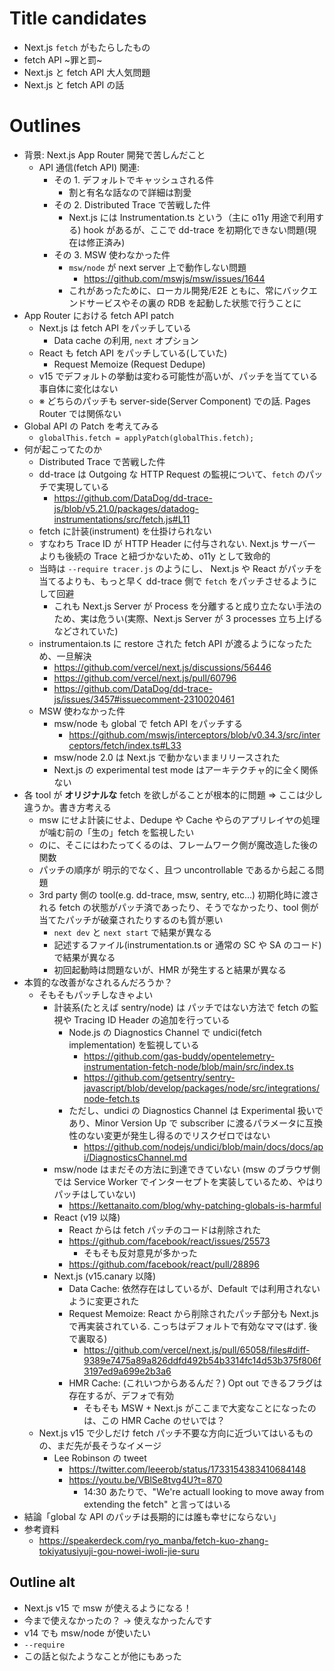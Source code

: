 # Title candidates

- Next.js `fetch` がもたらしたもの
- fetch API ~罪と罰~
- Next.js と fetch API 大人気問題
- Next.js と fetch API の話

# Outlines

- 背景: Next.js App Router 開発で苦しんだこと
  - API 通信(fetch API) 関連:
    - その 1. デフォルトでキャッシュされる件
      - 割と有名な話なので詳細は割愛
    - その 2. Distributed Trace で苦戦した件
      - Next.js には Instrumentation.ts という（主に o11y 用途で利用する) hook があるが、ここで dd-trace を初期化できない問題(現在は修正済み)
    - その 3. MSW 使わなかった件
      - `msw/node` が next server 上で動作しない問題
        - https://github.com/mswjs/msw/issues/1644
      - これがあったために、ローカル開発/E2E ともに、常にバックエンドサービスやその裏の RDB を起動した状態で行うことに
- App Router における fetch API patch
  - Next.js は fetch API をパッチしている
    - Data cache の利用, `next` オプション
  - React も fetch API をパッチしている(していた)
    - Request Memoize (Request Dedupe)
  - v15 でデフォルトの挙動は変わる可能性が高いが、パッチを当てている事自体に変化はない
  - ※ どちらのパッチも server-side(Server Component) での話. Pages Router では関係ない
- Global API の Patch を考えてみる
  - `globalThis.fetch = applyPatch(globalThis.fetch);`
- 何が起こってたのか
  - Distributed Trace で苦戦した件
  - dd-trace は Outgoing な HTTP Request の監視について、`fetch` のパッチで実現している
    - https://github.com/DataDog/dd-trace-js/blob/v5.21.0/packages/datadog-instrumentations/src/fetch.js#L11
  - fetch に計装(instrument) を仕掛けられない
  - すなわち Trace ID が HTTP Header に付与されない. Next.js サーバーよりも後続の Trace と紐づかないため、o11y として致命的
  - 当時は `--require tracer.js` のようにし、 Next.js や React がパッチを当てるよりも、もっと早く dd-trace 側で `fetch` をパッチさせるようにして回避
    - これも Next.js Server が Process を分離すると成り立たない手法のため、実は危うい(実際、Next.js Server が 3 processes 立ち上げるなどされていた)
  - instrumentaion.ts に restore された fetch API が渡るようになったため、一旦解決
    - https://github.com/vercel/next.js/discussions/56446
    - https://github.com/vercel/next.js/pull/60796
    - https://github.com/DataDog/dd-trace-js/issues/3457#issuecomment-2310020461
  - MSW 使わなかった件
    - msw/node も global で fetch API をパッチする
      - https://github.com/mswjs/interceptors/blob/v0.34.3/src/interceptors/fetch/index.ts#L33
    - msw/node 2.0 は Next.js で動かないままリリースされた
    - Next.js の experimental test mode はアーキテクチャ的に全く関係ない
- 各 tool が **オリジナルな** fetch を欲しがることが根本的に問題 => ここは少し違うか。書き方考える
  - msw にせよ計装にせよ、Dedupe や Cache やらのアプリレイヤの処理が噛む前の「生の」fetch を監視したい
  - のに、そこにはわたってくるのは、フレームワーク側が魔改造した後の関数
  - パッチの順序が 明示的でなく、且つ uncontrollable であるから起こる問題
  - 3rd party 側の tool(e.g. dd-trace, msw, sentry, etc...) 初期化時に渡される fetch の状態がパッチ済であったり、そうでなかったり、tool 側が当てたパッチが破棄されたりするのも質が悪い
    - `next dev` と `next start` で結果が異なる
    - 記述するファイル(instrumentation.ts or 通常の SC や SA のコード) で結果が異なる
    - 初回起動時は問題ないが、HMR が発生すると結果が異なる
- 本質的な改善がなされるんだろうか？
  - そもそもパッチしなきゃよい
    - 計装系(たとえば sentry/node) は パッチではない方法で fetch の監視や Tracing ID Header の追加を行っている
      - Node.js の Diagnostics Channel で undici(fetch implementation) を監視している
        - https://github.com/gas-buddy/opentelemetry-instrumentation-fetch-node/blob/main/src/index.ts
        - https://github.com/getsentry/sentry-javascript/blob/develop/packages/node/src/integrations/node-fetch.ts
      - ただし、undici の Diagnostics Channel は Experimental 扱いであり、Minor Version Up で subscriber に渡るパラメータに互換性のない変更が発生し得るのでリスクゼロではない
        - https://github.com/nodejs/undici/blob/main/docs/docs/api/DiagnosticsChannel.md
    - msw/node はまだその方法に到達できていない (msw のブラウザ側では Service Worker でインターセプトを実装しているため、やはりパッチはしていない)
      - https://kettanaito.com/blog/why-patching-globals-is-harmful
    - React (v19 以降)
      - React からは fetch パッチのコードは削除された
      - https://github.com/facebook/react/issues/25573
        - そもそも反対意見が多かった
      - https://github.com/facebook/react/pull/28896
    - Next.js (v15.canary 以降)
      - Data Cache: 依然存在はしているが、Default では利用されないように変更された
      - Request Memoize: React から削除されたパッチ部分も Next.js で再実装されている. こっちはデフォルトで有効なママ(はず. 後で裏取る)
        - https://github.com/vercel/next.js/pull/65058/files#diff-9389e7475a89a826ddfd492b54b3314fc14d53b375f806f3197ed9a699e2b3a6
      - HMR Cache: (これいつからあるんだ？) Opt out できるフラグは存在するが、デフォで有効
        - そもそも MSW + Next.js がここまで大変なことになったのは、この HMR Cache のせいでは？
  - Next.js v15 で少しだけ fetch パッチ不要な方向に近づいてはいるものの、まだ先が長そうなイメージ
    - Lee Robinson の tweet
      - https://twitter.com/leeerob/status/1733154383410684148
      - https://youtu.be/VBlSe8tvg4U?t=870
        - 14:30 あたりで、"We're actuall looking to move away from extending the fetch" と言ってはいる
- 結論「global な API のパッチは長期的には誰も幸せにならない」
- 参考資料
  - https://speakerdeck.com/ryo_manba/fetch-kuo-zhang-tokiyatusiyuji-gou-nowei-iwoli-jie-suru

## Outline alt

- Next.js v15 で msw が使えるようになる！
- 今まで使えなかったの？ -> 使えなかったんです
- v14 でも msw/node が使いたい
- `--require`
- この話と似たようなことが他にもあった
